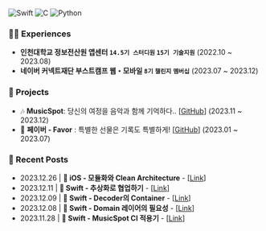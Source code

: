 
<br/>

![Swift] ![C] ![Python]

### 👨‍💻 Experiences

- **인천대학교 정보전산원 앱센터 `14.5기 스터디원` `15기 기술지원`** (2022.10 ~ 2023.08)<br/>
- **네이버 커넥트재단 부스트캠프 웹・모바일 `8기` `챌린지` `멤버십`** (2023.07 ~ 2023.12)<br/>

### 💾 Projects

- 🎶 **MusicSpot**: 당신의 여정을 음악과 함께 기억하다.. [[GitHub](https://github.com/boostcampwm2023/iOS01-MusicSpot)] (2023.11 ~ 2023.12) <br/>
- 🎁 **페이버 - Favor** : 특별한 선물은 기록도 특별하게! [[GitHub](https://github.com/Favor-Gift-Reminder/Favor-iOS)] (2023.01 ~ 2023.07) <br/>

### 📝 Recent Posts
- 2023.12.26 | **📱 iOS - 모듈화와 Clean Architecture** - [[Link](https://www.nomatterjun.vision/blog/iOS/13.Modularization)] <br/>
- 2023.12.11 | **🍎 Swift - 추상화로 협업하기** - [[Link](https://www.nomatterjun.vision/blog/Swift/27.Abstraction_Coop)] <br/>
- 2023.12.09 | **🍎 Swift - Decoder의 Container** - [[Link](https://www.nomatterjun.vision/blog/Swift/26.DecodingContainer)] <br/>
- 2023.12.08 | **🍎 Swift - Domain 레이어의 필요성** - [[Link](https://www.nomatterjun.vision/blog/Swift/25.DomainLayer)] <br/>
- 2023.11.28 | **🍎 Swift - MusicSpot CI 적용기** - [[Link](https://www.nomatterjun.vision/blog/Swift/24.MusicSpot_CI)] <br/>

<br/>

[Swift]: https://img.shields.io/badge/swift-F54A2A?style=for-the-badge&logo=swift&logoColor=white
[C]: https://img.shields.io/badge/c-%2300599C.svg?style=for-the-badge&logo=c&logoColor=white
[Python]: https://img.shields.io/badge/python-3670A0?style=for-the-badge&logo=python&logoColor=ffdd54
